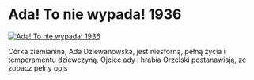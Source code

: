 Ada! To nie wypada! 1936 
=============
[![Ada! To nie wypada! 1936 ](http://vidos.pl/images/player.gif)](http://vidos.pl/ada-to-nie-wypada-1936)

 Córka ziemianina, Ada Dziewanowska, jest niesforną, pełną życia i temperamentu dziewczyną. Ojciec ady i hrabia Orzelski postanawiają, ze zobacz pełny opis
